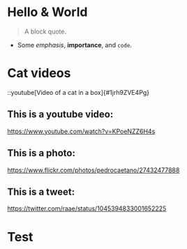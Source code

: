 # Hello & World

> A block quote.

* Some _emphasis_, **importance**, and `code`.

# Cat videos

::youtube[Video of a cat in a box]{#1jrh9ZVE4Pg}

## This is a youtube video:

https://www.youtube.com/watch?v=KPoeNZZ6H4s

## This is a photo:

https://www.flickr.com/photos/pedrocaetano/27432477888

## This is a tweet:

https://twitter.com/raae/status/1045394833001652225

# Test